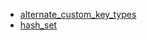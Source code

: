 - [alternate_custom_key_types](alternate_custom_key_types/README.md)
- [hash_set](hash_set/README.md)